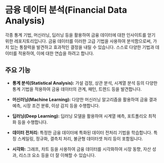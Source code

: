 # 금융 데이터 분석(Financial Data Analysis)

각종 통계 기법, 머신러닝, 딥러닝 등을 활용하여 금융 데이터에 대한 인사이트를 얻기 위한 레포지토리입니다. 금융 데이터를 이러한 고급 기법을 사용하여 분석함으로써, 가치 있는 통찰력을 발견하고 효과적인 결정을 내릴 수 있습니다. 스스로 다양한 기법과 데이터를 적용하여, 이에 대한 연습을 하려고 합니다.



## 주요 기능
- **통계 분석(Statistical Analysis):** 가설 검정, 상관 분석, 시계열 분석 등의 다양한 통계 기법을 적용하여 금융 데이터의 관계, 패턴, 트렌드 등을 발견합니다.

- **머신러닝(Machine Learning):** 다양한 머신러닝 알고리즘을 활용하여 금융 결과 예측, 시장 조건 분류, 이상 감지 등을 수행합니다.

- **딥러닝(Deep Learning):** 딥러닝 모델을 활용하여 시계열 예측, 포트폴리오 최적화 등을 수행합니다.

- **데이터 전처리:** 특정한 금융 데이터에 특화된 데이터 전처리 기법을 학습합니다. 특징 스케일링, 정규화, 결측치 처리, 불균형 데이터셋 처리 등이 포함됩니다.

- **시각화:** 그래프, 차트 등을 사용하여 금융 데이터를 시각화하여 시장 동향, 자산 성과, 리스크 요소 등을 더 잘 이해할 수 있습니다.
